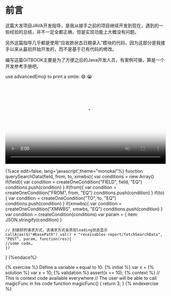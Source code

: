# 前言

这篇大发项目JAVA开发指导，是我从接手之前的项目继续开发到现在，遇到的一些经验的总结，并不一定全都正确，但是实现功能上大概没有问题。

另外这篇指导几乎都是使用“应收款状态日期录入”模块的代码，因为这部分是我接手以来从最初开始开发的，而不是基于已有代码的修改。

编写这篇GITBOOK主要是为了方便之后的Java开发人员，有案例可循，算是一个开发参考手册吧。 

use advancedEmoji to print a smile: 😄 😭

<video src="../videos/言叶之庭 OST.mp4" width="100%" controls="controls" poster="../videos/言叶之庭Cover.jpg"></video>


{%ace edit=false, lang='javascript',theme="monokai"%}
function querySearchData(field, from, to, xmwbs){
    var conditions = new Array()
    if(field){
        var condition = createOneCondition("FIELD", field, "EQ")
        conditions.push(condition)
    }
    if(from){
        var condition = createOneCondition("FROM", from, "EQ")
        conditions.push(condition)
    }
    if(to){
        var condition = createOneCondition("TO", to, "EQ")
        conditions.push(condition)
    }
    if(xmwbs){
        var condition = createOneCondition("XMWBS", xmwbs, "EQ")
        conditions.push(condition)
    }
    var condition = createCondition(conditions)
    var param = {
        item: JSON.stringify(condition)
    }

    // 封装好的请求方式，该请求方式会添加loading状态显示
    callAjax($("#basePath").val() + "receivables-report/fetchSearchData", "POST", param, function(res){
    //some code…      
    })
}
{%endace%}

{% exercise %}
Define a variable `x` equal to 10.
{% initial %}
var x =
{% solution %}
var x = 10;
{% validation %}
assert(x == 10);
{% context %}
// This is context code available everywhere
// The user will be able to call magicFunc in his code
function magicFunc() {
    return 3;
}
{% endexercise %}

